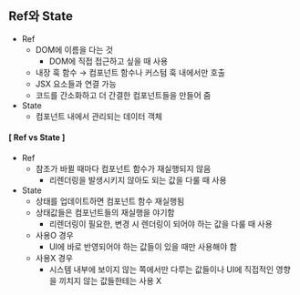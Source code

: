 ## Ref와 State
- Ref
  - DOM에 이름을 다는 것
      - DOM에 직접 접근하고 싶을 때 사용
  - 내장 훅 함수 → 컴포넌트 함수나 커스텀 훅 내에서만 호출
  - JSX 요소들과 연결 가능
  - 코드를 간소화하고 더 간결한 컴포넌트들을 만들어 줌
- State
  - 컴포넌트 내에서 관리되는 데이터 객체
 
#### [ Ref vs State ]
- Ref
  - 참조가 바뀔 때마다 컴포넌트 함수가 재실행되지 않음
      - 리렌더링을 발생시키지 않아도 되는 값을 다룰 때 사용
- State
  - 상태를 업데이트하면 컴포넌트 함수 재실행됨
  - 상태값들은 컴포넌트들의 재실행을 야기함
      - 리렌더링이 필요한, 변경 시 렌더링이 되어야 하는 값을 다룰 때 사용
  - 사용O 경우
      - UI에 바로 반영되어야 하는 값들이 있을 때만 사용해야 함
  - 사용X 경우
      - 시스템 내부에 보이지 않는 쪽에서만 다루는 값들이나 UI에 직접적인 영향을 끼치지 않는 값들한테는 사용 X
